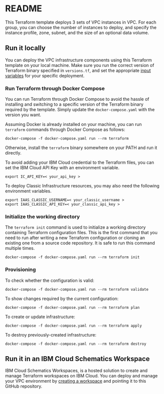 # README
This Terraform template deploys 3 sets of VPC instances in VPC. For each group, you can choose the number of instances to deploy, and specify the instance profile, zone, subnet, and the size of an optional data volume.

## Run it locally
You can deploy the VPC infrastructure components using this Terraform template on your local machine. Make sure you run the correct version of Terraform binary specified in ```versions.tf```, and set the appropriate [input variables](https://www.terraform.io/language/values/variables) for your specific deployment.

### Run Terraform through Docker Compose
You can run Terraform through Docker Compose to avoid the hassle of installing and switching to a specific version of the Terraform binary required by the template. Simply update the ```docker-compose.yaml``` with the version you want.

Assuming Docker is already installed on your machine, you can run ```terraform``` commands through Docker Compose as follows:

```
docker-compose -f docker-compose.yaml run --rm terraform
```
Otherwise, install the ```terraform``` binary somewhere on your PATH and run it directly.

To avoid adding your IBM Cloud credential to the Terraform files, you can set the IBM Cloud API Key with an environment variable.

```
export IC_API_KEY=< your_api_key >
```

To deploy Classic Infrastructure resources, you may also need the following environment variables.

```
export IAAS_CLASSIC_USERNAME=< your_classic_username >
export IAAS_CLASSIC_API_KEY=< your_classic_api_key >
```

### Initialize the working directory
The ```terraform init``` command is used to initialize a working directory containing Terraform configuration files. This is the first command that you need to run after writing a new Terraform configuration or cloning an existing one from a source code repository. It is safe to run this command multiple times.

```
docker-compose -f docker-compose.yaml run --rm terraform init
```
### Provisioning

To check whether the configuration is valid:

```
docker-compose -f docker-compose.yaml run --rm terraform validate
```

To show changes required by the current configuration:

```
docker-compose -f docker-compose.yaml run --rm terraform plan
```

To create or update infrastructure:

```
docker-compose -f docker-compose.yaml run --rm terraform apply
```

To destroy previously-created infrastructure:

```
docker-compose -f docker-compose.yaml run --rm terraform destroy
```
## Run it in an IBM Cloud Schematics Workspace
IBM Cloud Schematics Workspaces, is a hosted solution to create and manage Terraform workspaces on IBM Cloud. You can deploy and manage your VPC environment by [creating a workspace](https://cloud.ibm.com/docs/schematics?topic=schematics-workspace-setup) and pointing it to this GitHub repository.

